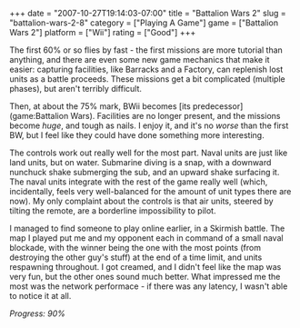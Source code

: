 +++
date = "2007-10-27T19:14:03-07:00"
title = "Battalion Wars 2"
slug = "battalion-wars-2-8"
category = ["Playing A Game"]
game = ["Battalion Wars 2"]
platform = ["Wii"]
rating = ["Good"]
+++

The first 60\% or so flies by fast - the first missions are more tutorial than anything, and there are even some new game mechanics that make it easier: capturing facilities, like Barracks and a Factory, can replenish lost units as a battle proceeds.  These missions get a bit complicated (multiple phases), but aren't terribly difficult.

Then, at about the 75\% mark, BWii becomes [its predecessor](game:Battalion Wars).  Facilities are no longer present, and the missions become <i>huge</i>, and tough as nails.  I enjoy it, and it's no <i>worse</i> than the first BW, but I feel like they could have done something more interesting.

The controls work out really well for the most part.  Naval units are just like land units, but on water.  Submarine diving is a snap, with a downward nunchuck shake submerging the sub, and an upward shake surfacing it.  The naval units integrate with the rest of the game really well (which, incidentally, feels very well-balanced for the amount of unit types there are now).  My only complaint about the controls is that air units, steered by tilting the remote, are a borderline impossibility to pilot.

I managed to find someone to play online earlier, in a Skirmish battle.  The map I played put me and my opponent each in command of a small naval blockade, with the winner being the one with the most points (from destroying the other guy's stuff) at the end of a time limit, and units respawning throughout.  I got creamed, and I didn't feel like the map was very fun, but the other ones sound much better.  What impressed me the most was the network performace - if there was any latency, I wasn't able to notice it at all.

<i>Progress: 90\%</i>